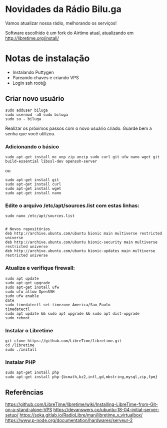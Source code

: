 <!-- TITLE: Nova Web Rádio -->
<!-- SUBTITLE: Uma nova web rádio -->


# Novidades da Rádio Bilu.ga

Vamos atualizar nossa rádio, melhorando os serviços!

Software escolhido é um fork do Airtime atual, atualizando em http://libretime.org/install/

# Notas de instalação

* Instalando Puttygen
* Pareando chaves e criando VPS
* Login ssh root@

## Criar novo usuário


```text
sudo adduser biluga
sudo usermod -aG sudo biluga
sudo su - biluga
```

Realizar os próximos passos com o novo usuário criado. Guarde bem a senha que você utilizou.

### Adicionando o básico


```text
sudo apt-get install mc unp zip unzip sudo curl git ufw nano wget git build-essential libssl-dev openssh-server
```

ou

```text
sudo apt-get install git
sudo apt-get install curl
sudo apt-get install wget
sudo apt-get install nano
```


### Edite o arquivo /etc/apt/sources.list com estas linhas:


```text
sudo nano /etc/apt/sources.list


# Novos repositórios
deb http://archive.ubuntu.com/ubuntu bionic main multiverse restricted universe
deb http://archive.ubuntu.com/ubuntu bionic-security main multiverse restricted universe
deb http://archive.ubuntu.com/ubuntu bionic-updates main multiverse restricted universe
```


### Atualize e verifique firewall:

```text
sudo apt update
sudo apt-get upgrade
sudo apt-get install ufw
sudo ufw allow OpenSSH
sudo ufw enable
date
sudo timedatectl set-timezone America/Sao_Paulo
timedatectl
sudo apt update && sudo apt upgrade && sudo apt dist-upgrade
sudo reboot
```


### Instalar o Libretime


```text
git clone https://github.com/LibreTime/libretime.git
cd /libretime
sudo ./install
```



### Instalar PHP

```text
sudo apt-get install php
sudo apt-get install php-{bcmath,bz2,intl,gd,mbstring,mysql,zip,fpm}
```


## Referências


https://github.com/LibreTime/libretime/wiki/Installing-LibreTime-from-Git-on-a-stand-alone-VPS
https://devanswers.co/ubuntu-18-04-initial-server-setup/
https://soka.gitlab.io/RadioLibre/man/libretime_y_virtualbox/
https://www.p-node.org/documentation/hardwares/serveur-2